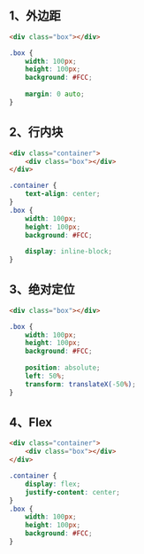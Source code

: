 ## 1、外边距

```html
<div class="box"></div>
```

```css
.box {
    width: 100px;
    height: 100px;
    background: #FCC;
    
    margin: 0 auto;
}
```

## 2、行内块

```html
<div class="container">
    <div class="box"></div>
</div>
```

```css
.container {
    text-align: center;
}
.box {
    width: 100px;
    height: 100px;
    background: #FCC;
    
    display: inline-block;
}
```

## 3、绝对定位

```html
<div class="box"></div>
```

```css
.box {
    width: 100px;
    height: 100px;
    background: #FCC;
    
    position: absolute;
    left: 50%;
    transform: translateX(-50%);
}
```

## 4、Flex

```html
<div class="container">
    <div class="box"></div>
</div>
```

```css
.container {
    display: flex;
    justify-content: center;
}
.box {
    width: 100px;
    height: 100px;
    background: #FCC;
}
```